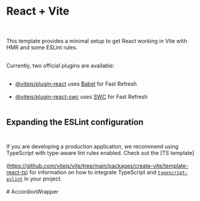 # React + Vite<br /><br />

This template provides a minimal setup to get React working in Vite with HMR and some ESLint rules.<br /><br />

Currently, two official plugins are available:<br /><br />

- [@vitejs/plugin-react](https://github.com/vitejs/vite-plugin-react/blob/main/packages/plugin-react) uses [Babel](https://babeljs.io/) for Fast Refresh<br /><br />
- [@vitejs/plugin-react-swc](https://github.com/vitejs/vite-plugin-react/blob/main/packages/plugin-react-swc) uses [SWC](https://swc.rs/) for Fast Refresh<br /><br />

## Expanding the ESLint configuration<br /><br />

If you are developing a production application, we recommend using TypeScript with type-aware lint rules enabled. Check out the [TS template]<br /><br />(https://github.com/vitejs/vite/tree/main/packages/create-vite/template-react-ts) for information on how to integrate TypeScript and [`typescript-eslint`](https://typescript-eslint.io) in your project.<br /><br />
#   A c c o r d i o n W r a p p e r <br /><br />
 
 
